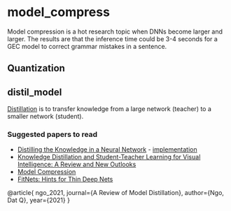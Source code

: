# model_compress
Model compression is a hot research topic when DNNs become larger and larger. The results are that the inference time could be 3-4 seconds for a GEC model to correct grammar mistakes in a sentence.

## Quantization

## distil_model
[Distillation](https://arxiv.org/pdf/1503.02531.pdf) is to transfer knowledge from a large network (teacher) to a smaller network (student).

### Suggested papers to read
* [Distilling the Knowledge in a Neural Network](https://arxiv.org/pdf/1503.02531.pdf) - [implementation](./distil_nn)
* [Knowledge Distillation and Student-Teacher Learning for Visual Intelligence: A Review and New Outlooks](https://arxiv.org/pdf/2004.05937.pdf)
* [Model Compression](https://www.cs.cornell.edu/~caruana/compression.kdd06.pdf)
* [FitNets: Hints for Thin Deep Nets](https://arxiv.org/pdf/1412.6550.pdf)

@article{
        ngo_2021,
        journal={A Review of Model Distillation},
        author={Ngo, Dat Q},
        year={2021}
}
